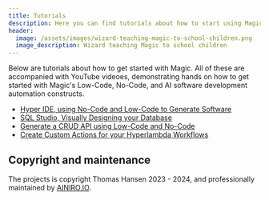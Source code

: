 ```yaml
---
title: Tutorials
description: Here you can find tutorials about how to start using Magic on your own. Most of these are hands on, allowing you to experiement for yourself.
header:
  image: /assets/images/wizard-teaching-magic-to-school-children.png
  image_description: Wizard teaching Magic to school children
---
```


Below are tutorials about how to get started with Magic. All of these are accompanied with YouTube videoes, demonstrating hands on how to get started with Magic's Low-Code, No-Code, and AI software development automation constructs.

* [Hyper IDE, using No-Code and Low-Code to Generate Software](https://ainiro.io/blog/hyper-ide-using-no-code-and-no-code-to-generate-software)
* [SQL Studio, Visually Designing your Database](https://ainiro.io/blog/sql-studio-visually-designing-your-database)
* [Generate a CRUD API using Low-Code and No-Code](https://ainiro.io/blog/generate-a-crud-api-using-low-code-and-no-code)
* [Create Custom Actions for your Hyperlambda Workflows](https://ainiro.io/blog/create-custom-actions-for-your-hyperlambda-workflows)


## Copyright and maintenance

The projects is copyright Thomas Hansen 2023 - 2024, and professionally maintained by [AINIRO.IO](https://ainiro.io).
